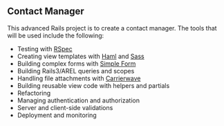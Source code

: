 ## Contact Manager

This advanced Rails project is to create a contact manager. The tools that will
be used include the following:

* Testing with [RSpec](https://relishapp.com/rspec)
* Creating view templates with [Haml](http://haml.info) and [Sass](http://sass-lang.com)
* Building complex forms with [Simple Form](https://github.com/plataformatec/simple_form)
* Building Rails3/AREL queries and scopes
* Handling file attachments with [Carrierwave](https://github.com/carrierwaveuploader/carrierwave)
* Building reusable view code with helpers and partials
* Refactoring
* Managing authentication and authorization
* Server and client-side validations
* Deployment and monitoring